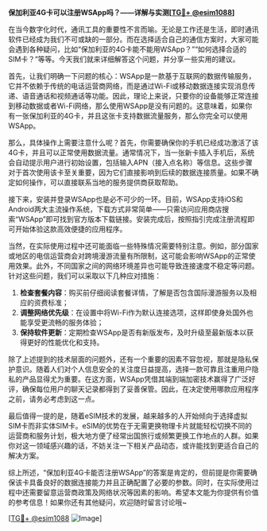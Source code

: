**保加利亚4G卡可以注册WSApp吗？——详解与实测[[TG💪+ @esim1088](https://t.me/s/esim1088)]**

在当今数字化时代，通讯工具的重要性不言而喻。无论是工作还是生活，即时通讯软件已经成为我们不可或缺的一部分。而在选择适合自己的通信方案时，大家可能会遇到各种疑问，比如“保加利亚的4G卡能不能用WSApp？”“如何选择合适的SIM卡？”等等。今天我们就来详细解答这个问题，并分享一些实用的建议。

首先，让我们明确一下问题的核心：WSApp是一款基于互联网的数据传输服务，它并不依赖于传统的电话运营商网络，而是通过Wi-Fi或移动数据连接实现消息传递、语音通话和视频通话等功能。因此，理论上来说，只要你的设备能够正常连接到移动数据或者Wi-Fi网络，那么使用WSApp是没有问题的。这意味着，如果你有一张保加利亚的4G卡，并且这张卡支持数据流量服务，那么你完全可以使用WSApp。

那么，具体操作上需要注意什么呢？首先，你需要确保你的手机已经成功激活了该4G卡，并且可以正常使用数据流量。通常情况下，当一张新卡插入手机后，系统会自动提示用户进行初始设置，包括输入APN（接入点名称）等信息。这些步骤对于首次使用该卡至关重要，因为它们直接影响到后续的数据连接质量。如果不确定如何操作，可以直接联系当地的服务提供商获取帮助。

接下来，安装并登录WSApp也是必不可少的一环。目前，WSApp支持iOS和Android两大主流操作系统，下载方式非常简单——只需访问应用商店搜索“WSApp”即可找到官方版本下载链接。安装完成后，按照指引完成注册流程即可开始体验这款高效便捷的应用程序。

当然，在实际使用过程中还可能面临一些特殊情况需要特别注意。例如，部分国家或地区的电信运营商会对跨境漫游流量有所限制，这可能会影响WSApp的正常使用效果。此外，不同国家之间的网络环境差异也可能导致连接速度不稳定等问题。针对这些问题，我们可以采取以下几种应对措施：

1. **检查套餐内容**：购买前仔细阅读套餐详情，了解是否包含国际漫游服务以及相应的资费标准；
2. **调整网络优先级**：在设置中将Wi-Fi作为默认连接选项，这样即使身处国外也能享受更流畅的服务体验；
3. **保持软件更新**：定期检查WSApp是否有新版发布，及时升级至最新版本以获得更好的性能优化和支持。

除了上述提到的技术层面的问题外，还有一个重要的因素不容忽视，那就是隐私保护意识。随着人们对个人信息安全的关注度日益提高，选择一款可靠且注重用户隐私的产品显得尤为重要。在这方面，WSApp凭借其端到端加密技术赢得了广泛好评，确保每位用户的聊天记录都得到了妥善保管。因此，在决定使用哪款应用程序之前，请务必考虑到这一点。

最后值得一提的是，随着eSIM技术的发展，越来越多的人开始倾向于选择虚拟SIM卡而非实体SIM卡。eSIM的优势在于无需更换物理卡片就能轻松切换不同的运营商和服务计划，极大地方便了经常出国旅行或频繁更换工作地点的人群。如果你对这一领域感兴趣的话，不妨关注一下相关产品动态，或许能找到更适合自己的解决方案。

综上所述，“保加利亚4G卡能否注册WSApp”的答案是肯定的，但前提是你需要确保该卡具备良好的数据连接能力并且正确配置了必要的参数。同时，在实际使用过程中还需要留意运营商政策及网络状况等因素的影响。希望本文能为你提供有价值的参考信息！如果你还有其他疑问，欢迎随时留言讨论哦~

[[TG💪+ @esim1088](https://t.me/s/esim1088) ![Image](https://i.postimg.cc/4NQfJmqS/Snipaste-2025-05-13-00-14-12.png)]
